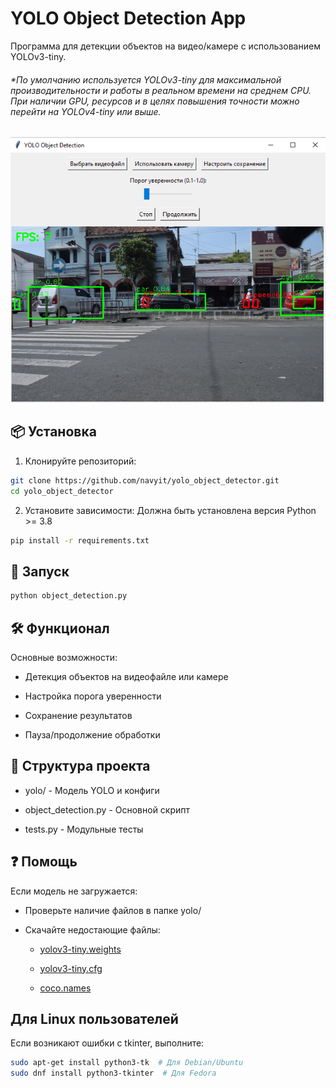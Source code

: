 # YOLO Object Detection App

Программа для детекции объектов на видео/камере с использованием YOLOv3-tiny.

###### *По умолчанию используется YOLOv3-tiny для максимальной производительности и работы в реальном времени на среднем CPU. При наличии GPU, ресурсов и в целях повышения точности можно перейти на YOLOv4-tiny или выше.

![Работа приложения с примером](screenshot_detection.png)

## 📦 Установка

1. Клонируйте репозиторий:
```bash
git clone https://github.com/navyit/yolo_object_detector.git
cd yolo_object_detector 
```
2. Установите зависимости:
Должна быть установлена версия Python >= 3.8
```bash
pip install -r requirements.txt
```
## 🚀 Запуск

``` bash
python object_detection.py
```
## 🛠 Функционал
Основные возможности:
- Детекция объектов на видеофайле или камере

- Настройка порога уверенности

- Сохранение результатов

- Пауза/продолжение обработки

## 📂 Структура проекта
- yolo/ - Модель YOLO и конфиги

- object_detection.py - Основной скрипт

- tests.py - Модульные тесты

## ❓ Помощь
Если модель не загружается:

- Проверьте наличие файлов в папке yolo/

- Скачайте недостающие файлы:

  * [yolov3-tiny.weights](https://data.pjreddie.com/files/yolov3-tiny.weights)

  * [yolov3-tiny.cfg](https://github.com/pjreddie/darknet/blob/master/cfg/yolov3-tiny.cfg)

  * [coco.names](https://github.com/pjreddie/darknet/blob/master/data/coco.names)

## Для Linux пользователей
Если возникают ошибки с tkinter, выполните:
```bash
sudo apt-get install python3-tk  # Для Debian/Ubuntu
sudo dnf install python3-tkinter  # Для Fedora
```
